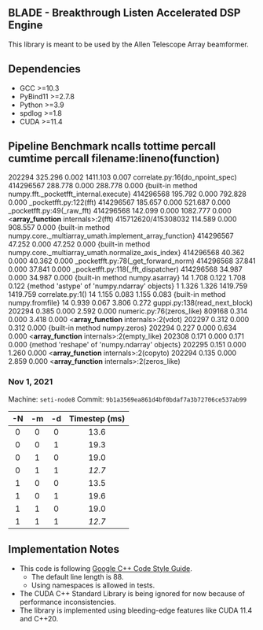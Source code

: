 ## BLADE - Breakthrough Listen Accelerated DSP Engine

This library is meant to be used by the Allen Telescope Array beamformer.

## Dependencies

- GCC >=10.3
- PyBind11 >=2.7.8
- Python >=3.9
- spdlog >=1.8
- CUDA >=11.4

## Pipeline Benchmark   ncalls  tottime  percall  cumtime  percall filename:lineno(function)
   202294  325.296    0.002 1411.103    0.007 correlate.py:16(do_npoint_spec)
414296567  288.778    0.000  288.778    0.000 {built-in method numpy.fft._pocketfft_internal.execute}
414296568  195.792    0.000  792.828    0.000 _pocketfft.py:122(fft)
414296567  185.657    0.000  521.687    0.000 _pocketfft.py:49(_raw_fft)
414296568  142.099    0.000 1082.777    0.000 <__array_function__ internals>:2(fft)
415712620/415308032  114.589    0.000  908.557    0.000 {built-in method numpy.core._multiarray_umath.implement_array_function}
414296567   47.252    0.000   47.252    0.000 {built-in method numpy.core._multiarray_umath.normalize_axis_index}
414296568   40.362    0.000   40.362    0.000 _pocketfft.py:78(_get_forward_norm)
414296568   37.841    0.000   37.841    0.000 _pocketfft.py:118(_fft_dispatcher)
414296568   34.987    0.000   34.987    0.000 {built-in method numpy.asarray}
       14    1.708    0.122    1.708    0.122 {method 'astype' of 'numpy.ndarray' objects}
        1    1.326    1.326 1419.759 1419.759 correlate.py:1(<module>)
       14    1.155    0.083    1.155    0.083 {built-in method numpy.fromfile}
       14    0.939    0.067    3.806    0.272 guppi.py:138(read_next_block)
   202294    0.385    0.000    2.592    0.000 numeric.py:76(zeros_like)
   809168    0.314    0.000    3.418    0.000 <__array_function__ internals>:2(vdot)
   202297    0.312    0.000    0.312    0.000 {built-in method numpy.zeros}
   202294    0.227    0.000    0.634    0.000 <__array_function__ internals>:2(empty_like)
   202308    0.171    0.000    0.171    0.000 {method 'reshape' of 'numpy.ndarray' objects}
   202295    0.151    0.000    1.260    0.000 <__array_function__ internals>:2(copyto)
   202294    0.135    0.000    2.859    0.000 <__array_function__ internals>:2(zeros_like)
### Nov 1, 2021
Machine: `seti-node8`
Commit: `9b1a3569ea861d4bf0bdaf7a3b72706ce537ab99`

| -N | -m | -d |  Timestep (ms)  |
|:--:|:--:|:--:|:---------------:|
|  0 |  0 |  0 |       13.6      |
|  0 |  0 |  1 |       19.3      |
|  0 |  1 |  0 |       19.0      |
|  0 |  1 |  1 |      *12.7*     |
|  1 |  0 |  0 |       13.5      |
|  1 |  0 |  1 |       19.6      |
|  1 |  1 |  0 |       19.0      |
|  1 |  1 |  1 |      *12.7*     |

## Implementation Notes

- This code is following [Google C++ Code Style Guide](https://google.github.io/styleguide/cppguide.html).
    - The default line length is 88.
    - Using namespaces is allowed in tests.
- The CUDA C++ Standard Library is being ignored for now because of performance inconsistencies.
- The library is implemented using bleeding-edge features like CUDA 11.4 and C++20.
